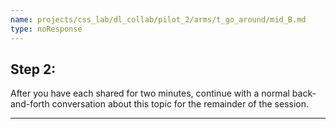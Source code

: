 ```yaml
---
name: projects/css_lab/dl_collab/pilot_2/arms/t_go_around/mid_B.md
type: noResponse
---
```


## Step 2:

After you have each shared for two minutes, continue with a normal back-and-forth conversation about this topic for the remainder of the session.

---
